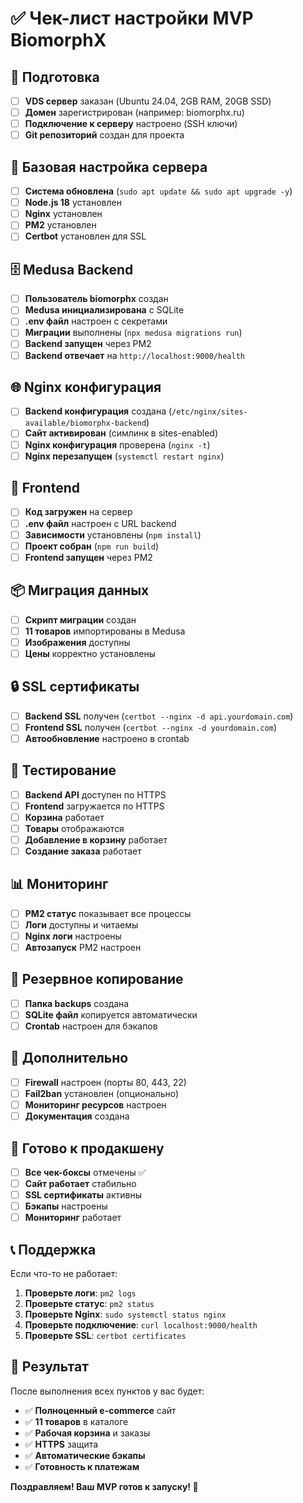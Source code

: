 # ✅ Чек-лист настройки MVP BiomorphX

## 🚀 Подготовка

- [ ] **VDS сервер** заказан (Ubuntu 24.04, 2GB RAM, 20GB SSD)
- [ ] **Домен** зарегистрирован (например: biomorphx.ru)
- [ ] **Подключение к серверу** настроено (SSH ключи)
- [ ] **Git репозиторий** создан для проекта

## 🔧 Базовая настройка сервера

- [ ] **Система обновлена** (`sudo apt update && sudo apt upgrade -y`)
- [ ] **Node.js 18** установлен
- [ ] **Nginx** установлен
- [ ] **PM2** установлен
- [ ] **Certbot** установлен для SSL

## 🗄️ Medusa Backend

- [ ] **Пользователь biomorphx** создан
- [ ] **Medusa инициализирована** с SQLite
- [ ] **.env файл** настроен с секретами
- [ ] **Миграции** выполнены (`npx medusa migrations run`)
- [ ] **Backend запущен** через PM2
- [ ] **Backend отвечает** на `http://localhost:9000/health`

## 🌐 Nginx конфигурация

- [ ] **Backend конфигурация** создана (`/etc/nginx/sites-available/biomorphx-backend`)
- [ ] **Сайт активирован** (симлинк в sites-enabled)
- [ ] **Nginx конфигурация** проверена (`nginx -t`)
- [ ] **Nginx перезапущен** (`systemctl restart nginx`)

## 🎨 Frontend

- [ ] **Код загружен** на сервер
- [ ] **.env файл** настроен с URL backend
- [ ] **Зависимости** установлены (`npm install`)
- [ ] **Проект собран** (`npm run build`)
- [ ] **Frontend запущен** через PM2

## 📦 Миграция данных

- [ ] **Скрипт миграции** создан
- [ ] **11 товаров** импортированы в Medusa
- [ ] **Изображения** доступны
- [ ] **Цены** корректно установлены

## 🔒 SSL сертификаты

- [ ] **Backend SSL** получен (`certbot --nginx -d api.yourdomain.com`)
- [ ] **Frontend SSL** получен (`certbot --nginx -d yourdomain.com`)
- [ ] **Автообновление** настроено в crontab

## 🧪 Тестирование

- [ ] **Backend API** доступен по HTTPS
- [ ] **Frontend** загружается по HTTPS
- [ ] **Корзина** работает
- [ ] **Товары** отображаются
- [ ] **Добавление в корзину** работает
- [ ] **Создание заказа** работает

## 📊 Мониторинг

- [ ] **PM2 статус** показывает все процессы
- [ ] **Логи** доступны и читаемы
- [ ] **Nginx логи** настроены
- [ ] **Автозапуск** PM2 настроен

## 💾 Резервное копирование

- [ ] **Папка backups** создана
- [ ] **SQLite файл** копируется автоматически
- [ ] **Crontab** настроен для бэкапов

## 🔧 Дополнительно

- [ ] **Firewall** настроен (порты 80, 443, 22)
- [ ] **Fail2ban** установлен (опционально)
- [ ] **Мониторинг ресурсов** настроен
- [ ] **Документация** создана

## 🚀 Готово к продакшену

- [ ] **Все чек-боксы** отмечены ✅
- [ ] **Сайт работает** стабильно
- [ ] **SSL сертификаты** активны
- [ ] **Бэкапы** настроены
- [ ] **Мониторинг** работает

## 📞 Поддержка

Если что-то не работает:

1. **Проверьте логи**: `pm2 logs`
2. **Проверьте статус**: `pm2 status`
3. **Проверьте Nginx**: `sudo systemctl status nginx`
4. **Проверьте подключение**: `curl localhost:9000/health`
5. **Проверьте SSL**: `certbot certificates`

## 🎯 Результат

После выполнения всех пунктов у вас будет:
- ✅ **Полноценный e-commerce** сайт
- ✅ **11 товаров** в каталоге
- ✅ **Рабочая корзина** и заказы
- ✅ **HTTPS** защита
- ✅ **Автоматические бэкапы**
- ✅ **Готовность к платежам**

**Поздравляем! Ваш MVP готов к запуску! 🚀**

